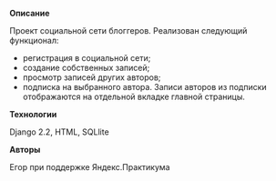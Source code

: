 **Описание**

Проект социальной сети блоггеров. Реализован следующий функционал:
- регистрация в социальной сети;
- создание собственных записей;
- просмотр записей других авторов;
- подписка на выбранного автора.
Записи авторов из подписки отображаются на отдельной вкладке главной страницы.

**Технологии**

Django 2.2, HTML, SQLlite

**Авторы**

Егор при поддержке Яндекс.Практикума
